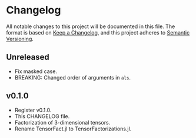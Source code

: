 # Changelog

All notable changes to this project will be documented in this file. The format is based on [Keep a Changelog](https://keepachangelog.com/en/1.0.0/), and this project adheres to [Semantic Versioning](https://semver.org/spec/v2.0.0.html).

## Unreleased

- Fix masked case.
- BREAKING: Changed order of arguments in `als`.

## v0.1.0

- Register v0.1.0.
- This CHANGELOG file.
- Factorization of 3-dimensional tensors.
- Rename TensorFact.jl to TensorFactorizations.jl.
